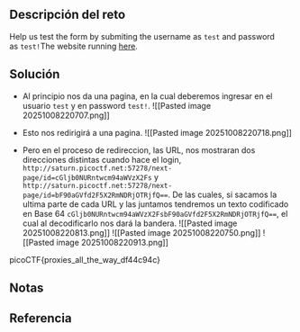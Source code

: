 ## Descripción del reto
Help us test the form by submiting the username as `test` and password as `test!`The website running [here](http://saturn.picoctf.net:60407/).

## Solución
- Al principio nos da una pagina, en la cual deberemos ingresar en el usuario `test` y en password `test!`.
![[Pasted image 20251008220707.png]]

- Esto nos redirigirá a una pagina.
![[Pasted image 20251008220718.png]]

- Pero en el proceso de redireccion, las URL, nos mostraran dos direcciones distintas cuando hace el login, `http://saturn.picoctf.net:57278/next-page/id=cGljb0NURntwcm94aWVzX2Fs` y `http://saturn.picoctf.net:57278/next-page/id=bF90aGVfd2F5X2RmNDRjOTRjfQ==`. De las cuales, si sacamos la ultima parte de cada URL y las juntamos tendremos un texto codificado en Base 64 `cGljb0NURntwcm94aWVzX2FsbF90aGVfd2F5X2RmNDRjOTRjfQ==`, el cual al decodificarlo nos dará la bandera.
![[Pasted image 20251008220813.png]]
![[Pasted image 20251008220750.png]]
![[Pasted image 20251008220913.png]]

picoCTF{proxies_all_the_way_df44c94c}

## Notas


## Referencia